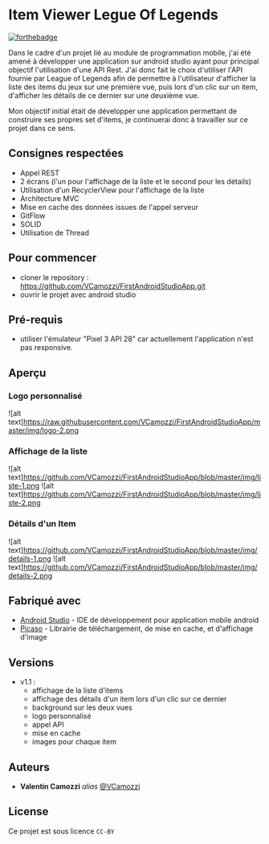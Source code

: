 # Item Viewer Legue Of Legends

[![forthebadge](http://forthebadge.com/images/badges/built-with-love.svg)](http://forthebadge.com)

Dans le cadre d'un projet lié au module de programmation mobile, j'ai été amené à développer une application sur android studio ayant pour principal objectif l'utilisation d'une API Rest. J'ai donc fait le choix d'utiliser l'API fournie par League of Legends afin de permettre à l'utilisateur d'afficher la liste des items du jeux sur une première vue, puis lors d'un clic sur un item, d'afficher les détails de ce dernier sur une deuxième vue.

Mon objectif initial était de développer une application permettant de construire ses propres set d'items, je continuerai donc à travailler sur ce projet dans ce sens.


## Consignes respectées

- Appel REST
- 2 écrans (l'un pour l'affichage de la liste et le second pour les détails)
- Utilisation d'un RecyclerView pour l'affichage de la liste
- Architecture MVC
- Mise en cache des données issues de l'appel serveur
- GitFlow
- SOLID
- Utilisation de Thread

## Pour commencer

- cloner le repository : https://github.com/VCamozzi/FirstAndroidStudioApp.git
- ouvrir le projet avec android studio

## Pré-requis

- utiliser l'émulateur "Pixel 3 API 28" car actuellement l'application n'est pas responsive. 

## Aperçu

### Logo personnalisé

![alt text]https://raw.githubusercontent.com/VCamozzi/FirstAndroidStudioApp/master/img/logo-2.png

### Affichage de la liste

![alt text]https://github.com/VCamozzi/FirstAndroidStudioApp/blob/master/img/liste-1.png
![alt text]https://github.com/VCamozzi/FirstAndroidStudioApp/blob/master/img/liste-2.png

### Détails d'un Item

![alt text]https://github.com/VCamozzi/FirstAndroidStudioApp/blob/master/img/details-1.png
![alt text]https://github.com/VCamozzi/FirstAndroidStudioApp/blob/master/img/details-2.png

## Fabriqué avec

* [Android Studio](https://developer.android.com/studio) - IDE de développement pour application mobile android
* [Picaso](https://square.github.io/picasso/) - Librairie de téléchargement, de mise en cache, et d'affichage d'image

## Versions

* v1.1 :
  * affichage de la liste d'items
  * affichage des détails d'un item lors d'un clic sur ce dernier
  * background sur les deux vues
  * logo personnalisé
  * appel API
  * mise en cache
  * images pour chaque item
  
## Auteurs

* **Valentin Camozzi** _alias_ [@VCamozzi](https://github.com/VCamozzi)

## License

Ce projet est sous licence ``CC-BY``

